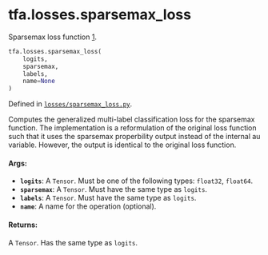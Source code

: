 <div itemscope itemtype="http://developers.google.com/ReferenceObject">
<meta itemprop="name" content="tfa.losses.sparsemax_loss" />
<meta itemprop="path" content="Stable" />
</div>

# tfa.losses.sparsemax_loss

Sparsemax loss function [1].

``` python
tfa.losses.sparsemax_loss(
    logits,
    sparsemax,
    labels,
    name=None
)
```



Defined in [`losses/sparsemax_loss.py`](https://github.com/tensorflow/addons/tree/0.4-release/tensorflow_addons/losses/sparsemax_loss.py).

<!-- Placeholder for "Used in" -->

Computes the generalized multi-label classification loss for the sparsemax
function. The implementation is a reformulation of the original loss
function such that it uses the sparsemax properbility output instead of the
internal    au variable. However, the output is identical to the original
loss function.

[1]: https://arxiv.org/abs/1602.02068

#### Args:


* <b>`logits`</b>: A `Tensor`. Must be one of the following types: `float32`,
  `float64`.
* <b>`sparsemax`</b>: A `Tensor`. Must have the same type as `logits`.
* <b>`labels`</b>: A `Tensor`. Must have the same type as `logits`.
* <b>`name`</b>: A name for the operation (optional).

#### Returns:

A `Tensor`. Has the same type as `logits`.
